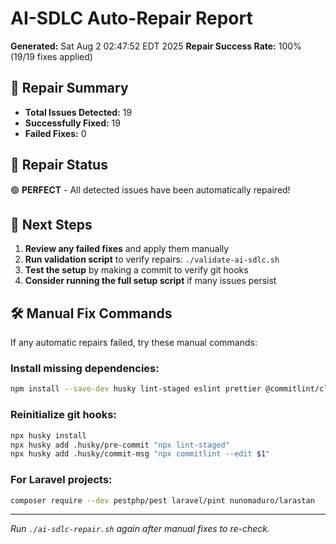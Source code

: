 # AI-SDLC Auto-Repair Report

**Generated:** Sat Aug  2 02:47:52 EDT 2025
**Repair Success Rate:** 100% (19/19 fixes applied)

## 🔧 Repair Summary

- **Total Issues Detected:** 19
- **Successfully Fixed:** 19
- **Failed Fixes:** 0

## 🎯 Repair Status

🟢 **PERFECT** - All detected issues have been automatically repaired!

## 🚀 Next Steps

1. **Review any failed fixes** and apply them manually
2. **Run validation script** to verify repairs: `./validate-ai-sdlc.sh`
3. **Test the setup** by making a commit to verify git hooks
4. **Consider running the full setup script** if many issues persist

## 🛠️ Manual Fix Commands

If any automatic repairs failed, try these manual commands:

### Install missing dependencies:
```bash
npm install --save-dev husky lint-staged eslint prettier @commitlint/cli @commitlint/config-conventional
```

### Reinitialize git hooks:
```bash
npx husky install
npx husky add .husky/pre-commit "npx lint-staged"
npx husky add .husky/commit-msg "npx commitlint --edit $1"
```

### For Laravel projects:
```bash
composer require --dev pestphp/pest laravel/pint nunomaduro/larastan
```

---
*Run `./ai-sdlc-repair.sh` again after manual fixes to re-check.*
